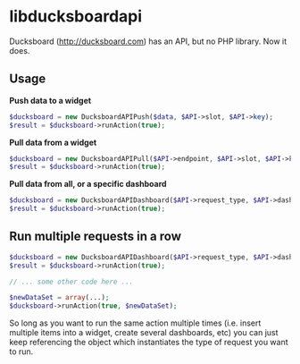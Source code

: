 libducksboardapi
================

Ducksboard (http://ducksboard.com) has an API, but no PHP library.  Now it does.

## Usage
**Push data to a widget**
```php
$ducksboard = new DucksboardAPIPush($data, $API->slot, $API->key);
$result = $ducksboard->runAction(true);
```

**Pull data from a widget**
```php
$ducksboard = new DucksboardAPIPull($API->endpoint, $API->slot, $API->key);
$result = $ducksboard->runAction(true);
```

**Pull data from all, or a specific dashboard**
```php
$ducksboard = new DucksboardAPIDashboard($API->request_type, $API->dashboard_slug, $API->key);
$result = $ducksboard->runAction(true);
```

## Run multiple requests in a row
```php
$ducksboard = new DucksboardAPIDashboard($API->request_type, $API->dashboard_slug, $API->key);
$result = $ducksboard->runAction(true);

// ... some other code here ...

$newDataSet = array(...);
$ducksboard->runAction(true, $newDataSet);
```

So long as you want to run the same action multiple times (i.e. insert multiple items into a widget, create several dashboards, etc) you can just keep referencing the object which instantiates the type of request you want to run.